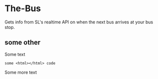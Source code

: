 # The-Bus

Gets info from SL's realtime API on when the next bus arrives at your bus stop.

## some other
Some text

	some <html></html> code

Some more text
 
